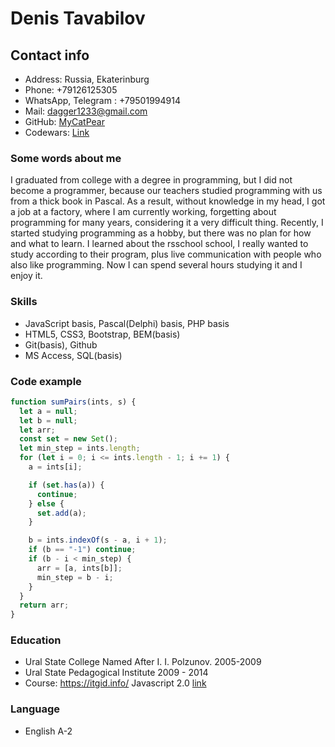 # Denis Tavabilov

## Contact info

- Address: Russia, Ekaterinburg
- Phone: +79126125305
- WhatsApp, Telegram : +79501994914
- Mail: dagger1233@gmail.com
- GitHub: [MyCatPear](https://github.com/myCatPear)
- Codewars: [Link](https://www.codewars.com/users/Smeninick)

### Some words about me

I graduated from college with a degree in programming, but I did not become a programmer, because our teachers studied programming with us from a thick book in Pascal. As a result, without knowledge in my head, I got a job at a factory, where I am currently working, forgetting about programming for many years, considering it a very difficult thing.
Recently, I started studying programming as a hobby, but there was no plan for how and what to learn. I learned about the rsschool school, I really wanted to study according to their program, plus live communication with people who also like programming. Now I can spend several hours studying it and I enjoy it.

### Skills

- JavaScript basis, Pascal(Delphi) basis, PHP basis
- HTML5, CSS3, Bootstrap, BEM(basis)
- Git(basis), Github
- MS Access, SQL(basis)

### Code example

```javascript
function sumPairs(ints, s) {
  let a = null;
  let b = null;
  let arr;
  const set = new Set();
  let min_step = ints.length;
  for (let i = 0; i <= ints.length - 1; i += 1) {
    a = ints[i];

    if (set.has(a)) {
      continue;
    } else {
      set.add(a);
    }

    b = ints.indexOf(s - a, i + 1);
    if (b == "-1") continue;
    if (b - i < min_step) {
      arr = [a, ints[b]];
      min_step = b - i;
    }
  }
  return arr;
}
```

### Education

- Ural State College Named After I. I. Polzunov. 2005-2009
- Ural State Pedagogical Institute 2009 - 2014
- Course: https://itgid.info/ Javascript 2.0 [link](https://itgid.info/certificate/view?Certificate%5Buid%5D=g2yvg8nctd)

### Language

- English A-2
